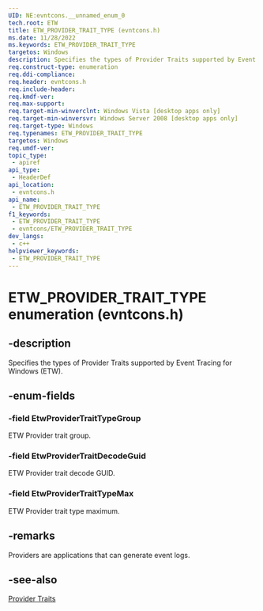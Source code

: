 ```yaml
---
UID: NE:evntcons.__unnamed_enum_0
tech.root: ETW
title: ETW_PROVIDER_TRAIT_TYPE (evntcons.h)
ms.date: 11/28/2022
ms.keywords: ETW_PROVIDER_TRAIT_TYPE
targetos: Windows
description: Specifies the types of Provider Traits supported by Event Tracing for Windows (ETW).
req.construct-type: enumeration
req.ddi-compliance: 
req.header: evntcons.h
req.include-header: 
req.kmdf-ver: 
req.max-support: 
req.target-min-winverclnt: Windows Vista [desktop apps only]
req.target-min-winversvr: Windows Server 2008 [desktop apps only]
req.target-type: Windows
req.typenames: ETW_PROVIDER_TRAIT_TYPE
targetos: Windows
req.umdf-ver: 
topic_type:
 - apiref
api_type:
 - HeaderDef
api_location:
 - evntcons.h
api_name:
 - ETW_PROVIDER_TRAIT_TYPE
f1_keywords:
 - ETW_PROVIDER_TRAIT_TYPE
 - evntcons/ETW_PROVIDER_TRAIT_TYPE
dev_langs:
 - c++
helpviewer_keywords:
 - ETW_PROVIDER_TRAIT_TYPE
---
```


# ETW_PROVIDER_TRAIT_TYPE enumeration (evntcons.h)

## -description

Specifies the types of Provider Traits supported by Event Tracing for Windows (ETW).

## -enum-fields

### -field EtwProviderTraitTypeGroup

ETW Provider trait group.

### -field EtwProviderTraitDecodeGuid

ETW Provider trait decode GUID.

### -field EtwProviderTraitTypeMax

ETW Provider trait type maximum.

## -remarks

Providers are applications that can generate event logs.

## -see-also

[Provider Traits](/windows/win32/etw/provider-traits)
